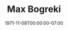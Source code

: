 ---
title: Max Bogreki
date: 1971-11-08T00:00:00-07:00
tags:
  - eagle
description:
draft: false
---